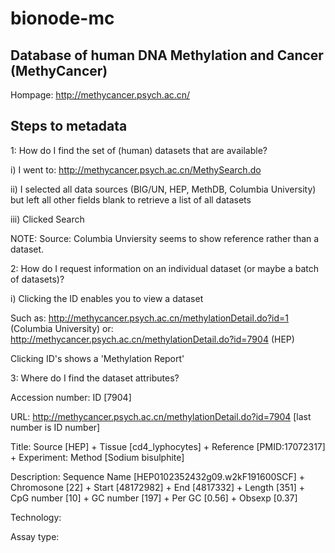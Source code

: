 # bionode-mc

Database of human DNA Methylation and Cancer (MethyCancer)
----------------------------------------------------------

Hompage: http://methycancer.psych.ac.cn/

Steps to metadata
-----------------

1: How do I find the set of (human) datasets that are available?

i) I went to: http://methycancer.psych.ac.cn/MethySearch.do

ii) I selected all data sources (BIG/UN, HEP, MethDB, Columbia University) but left all other fields blank to retrieve a list of all datasets

iii) Clicked Search

NOTE: Source: Columbia Unviersity seems to show reference rather than a dataset.


2: How do I request information on an individual dataset (or maybe a batch of datasets)?

i) Clicking the ID enables you to view a dataset

Such as: http://methycancer.psych.ac.cn/methylationDetail.do?id=1 (Columbia University)
or: http://methycancer.psych.ac.cn/methylationDetail.do?id=7904 (HEP)

Clicking ID's shows a 'Methylation Report'

3: Where do I find the dataset attributes?

Accession number: ID [7904]

URL: http://methycancer.psych.ac.cn/methylationDetail.do?id=7904 [last number is ID number]

Title: Source [HEP] + Tissue [cd4_lyphocytes] + Reference [PMID:17072317] + Experiment: Method [Sodium bisulphite]

Description: Sequence Name [HEP0102352432g09.w2kF191600SCF] + Chromosone [22] + Start [48172982] + End [4817332] + Length [351] + CpG number [10] + GC number [197] + Per GC [0.56] + Obsexp [0.37]

Technology:

Assay type: